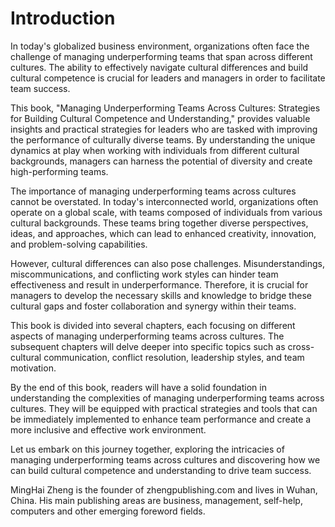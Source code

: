 # Introduction

In today's globalized business environment, organizations often face the challenge of managing underperforming teams that span across different cultures. The ability to effectively navigate cultural differences and build cultural competence is crucial for leaders and managers in order to facilitate team success.

This book, "Managing Underperforming Teams Across Cultures: Strategies for Building Cultural Competence and Understanding," provides valuable insights and practical strategies for leaders who are tasked with improving the performance of culturally diverse teams. By understanding the unique dynamics at play when working with individuals from different cultural backgrounds, managers can harness the potential of diversity and create high-performing teams.

The importance of managing underperforming teams across cultures cannot be overstated. In today's interconnected world, organizations often operate on a global scale, with teams composed of individuals from various cultural backgrounds. These teams bring together diverse perspectives, ideas, and approaches, which can lead to enhanced creativity, innovation, and problem-solving capabilities.

However, cultural differences can also pose challenges. Misunderstandings, miscommunications, and conflicting work styles can hinder team effectiveness and result in underperformance. Therefore, it is crucial for managers to develop the necessary skills and knowledge to bridge these cultural gaps and foster collaboration and synergy within their teams.

This book is divided into several chapters, each focusing on different aspects of managing underperforming teams across cultures. The subsequent chapters will delve deeper into specific topics such as cross-cultural communication, conflict resolution, leadership styles, and team motivation.

By the end of this book, readers will have a solid foundation in understanding the complexities of managing underperforming teams across cultures. They will be equipped with practical strategies and tools that can be immediately implemented to enhance team performance and create a more inclusive and effective work environment.

Let us embark on this journey together, exploring the intricacies of managing underperforming teams across cultures and discovering how we can build cultural competence and understanding to drive team success.

MingHai Zheng is the founder of zhengpublishing.com and lives in Wuhan, China. His main publishing areas are business, management, self-help, computers and other emerging foreword fields.
